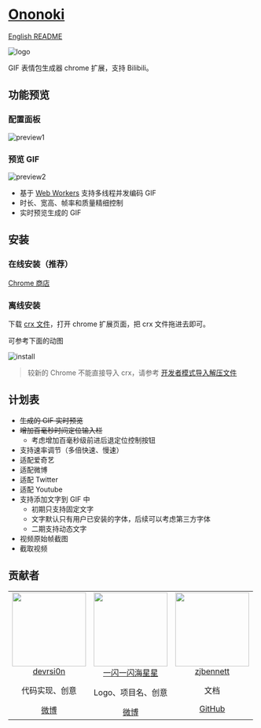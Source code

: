 # [Ononoki](https://zh.moegirl.org/zh-hans/%E6%96%A7%E4%B9%83%E6%9C%A8%E4%BD%99%E6%8E%A5)

[English README](./README_ENGLISH.md)

![logo](./public/icons/192.jpg)

GIF 表情包生成器 chrome 扩展，支持 Bilibili。

## 功能预览

### 配置面板

![preview1](./preview1.png)

### 预览 GIF

![preview2](./preview2.png)

- 基于 [Web Workers](https://developer.mozilla.org/zh-CN/docs/Web/API/Web_Workers_API/Using_web_workers) 支持多线程并发编码 GIF
- 时长、宽高、帧率和质量精细控制
- 实时预览生成的 GIF

## 安装

### 在线安装（推荐）

[Chrome 商店](https://chrome.google.com/webstore/detail/meme-maker/hlalndcfbinfampnholjnkcaimdgnfae)

### 离线安装

下载 [crx 文件](https://github.com/devrsi0n/ononoki/raw/master/main.crx)，打开 chrome 扩展页面，把 crx 文件拖进去即可。

可参考下面的动图

![install](./how_to_install_offline_crx.gif)

> 较新的 Chrome 不能直接导入 crx，请参考 [开发者模式导入解压文件](https://jingyan.baidu.com/article/f71d6037c581c91ab641d120.html)

## 计划表

- ~~生成的 GIF 实时预览~~
- ~~增加百毫秒时间定位输入栏~~
  - 考虑增加百毫秒级前进后退定位控制按钮
- 支持速率调节（多倍快速、慢速）
- 适配爱奇艺
- 适配微博
- 适配 Twitter
- 适配 Youtube
- 支持添加文字到 GIF 中
  - 初期只支持固定文字
  - 文字默认只有用户已安装的字体，后续可以考虑第三方字体
  - 二期支持动态文字
- 视频原始帧截图
- 截取视频

## 贡献者

<table>
  <tbody>
    <tr>
      <td align="center" valign="top">
        <img width="150" height="150" src="https://github.com/devrsi0n.png?s=150">
        <br>
        <a href="https://github.com/devrsi0n">devrsi0n</a>
        <br>
        <p>代码实现、创意</p>
        <a href="https://weibo.com/p/1005052398438325">微博</a>
      </td>
      <td align="center" valign="top">
        <img width="150" height="150" src="https://tvax1.sinaimg.cn/crop.181.54.252.252.180/735bdcf4ly8fn1lcaq067j20go0oramv.jpg">
        <br>
        <a href="https://weibo.com/u/1935400180">一闪一闪海星星</a>
        <br>
        <p>Logo、项目名、创意</p>
        <a href="https://weibo.com/u/1935400180">微博</a>
        <br>
      </td>
      <td align="center" valign="top">
        <img width="150" height="150" src="https://avatars2.githubusercontent.com/u/33934346?s=400&v=4">
        <br>
        <a href="https://github.com/zjbennett">zjbennett</a>
        <br>
        <p>文档</p>
        <a href="https://github.com/zjbennett">GitHub</a>
        <br>
      </td>
     </tr>
  </tbody>
</table>
